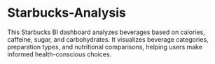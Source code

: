 # Starbucks-Analysis
This Starbucks BI dashboard analyzes beverages based on calories, caffeine, sugar, and carbohydrates. It visualizes beverage categories, preparation types, and nutritional comparisons, helping users make informed health-conscious choices.
